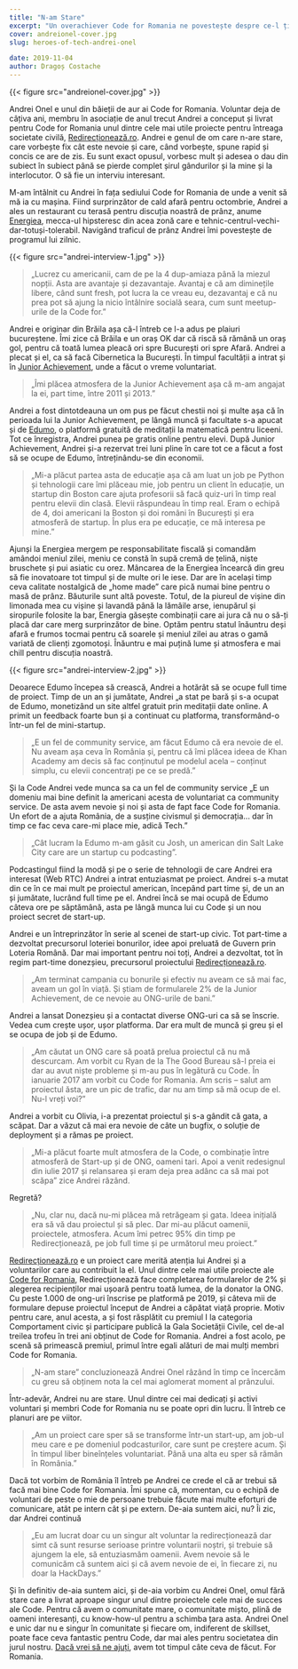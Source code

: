 ```yaml
---
title: "N-am Stare"
excerpt: "Un overachiever Code for Romania ne povestește despre ce-l ține în priză."
cover: andreionel-cover.jpg
slug: heroes-of-tech-andrei-onel

date: 2019-11-04
author: Dragoș Costache
---
```


{{< figure src="andreionel-cover.jpg" >}}

Andrei Onel e unul din băieții de aur ai Code for Romania. Voluntar deja de câțiva ani, membru în asociație de anul trecut Andrei a conceput și livrat pentru Code for Romania  unul dintre cele mai utile proiecte pentru întreaga societate civilă, [Redirecționează.ro](https://redirectioneaza.ro/). Andrei e genul de om care n-are stare, care vorbește fix cât este nevoie și care, când vorbește, spune rapid și concis ce are de zis. Eu sunt exact opusul, vorbesc mult și adesea o dau din subiect în subiect până se pierde complet șirul gândurilor și la mine și la interlocutor. O să fie un interviu interesant.

M-am întâlnit cu Andrei în fața sediului Code for Romania de unde a venit să mă ia cu mașina. Fiind surprinzător de cald afară pentru octombrie, Andrei a ales un restaurant cu terasă pentru discuția noastră de prânz, anume [Energiea](https://energiea.ro/), mecca-ul hipsteresc din acea zonă care e tehnic-centrul-vechi-dar-totuși-tolerabil. Navigând traficul de prânz Andrei îmi povestește de programul lui zilnic.

{{< figure src="andrei-interview-1.jpg" >}}

<blockquote>
	<p class="is-italic">„Lucrez cu americanii, cam de pe la 4 dup-amiaza până la miezul nopții. Asta are avantaje și dezavantaje. Avantaj e că am diminețile libere, când sunt fresh, pot lucra la ce vreau eu, dezavantaj e că nu prea pot să ajung la nicio întâlnire socială seara, cum sunt meetup-urile de la Code for.”</p>
</blockquote>

Andrei e originar din Brăila așa că-l întreb ce l-a adus pe plaiuri bucureștene. Îmi zice că Brăila e un oraș OK dar că riscă să rămână un oraș gol, pentru că toată lumea pleacă ori spre București ori spre Afară. Andrei a plecat și el, ca să facă Cibernetica la București. În timpul facultății a intrat și în [Junior Achievement](https://www.facebook.com/JuniorAchievementRO/), unde a făcut o vreme voluntariat.

<blockquote>
	<p class="is-italic">„Îmi plăcea atmosfera de la Junior Achievement așa că m-am angajat la ei, part time, între 2011 și 2013.”</p>
</blockquote>

Andrei a fost dintotdeauna un om pus pe făcut chestii noi și multe așa că în perioada lui la Junior Achievement, pe lângă muncă și facultate s-a apucat și de [Edumo](https://www.edumo.org/), o platformă gratuită de meditații la matematică pentru liceeni. Tot ce înregistra, Andrei punea pe gratis online pentru elevi. După Junior Achievement, Andrei și-a rezervat trei luni pline în care tot ce a făcut a fost să se ocupe de Edumo, întreținându-se din economii.

<blockquote>
	<p class="is-italic">„Mi-a plăcut partea asta de educație așa că am luat un job pe Python și tehnologii care îmi plăceau mie, job pentru un client în educație, un startup din Boston  care ajuta profesorii să facă  quiz-uri în timp real pentru elevii din clasă. Elevii răspundeau în timp real. Eram o echipă de 4, doi americani la Boston și doi români în București și era atmosferă de startup. În plus era pe educație, ce mă interesa pe mine.”</p>
</blockquote>

Ajunși la Energiea mergem pe responsabilitate fiscală și comandăm amândoi meniul zilei, meniu ce constă în supă cremă de țelină, niște bruschete și pui asiatic cu orez. Mâncarea de la Energiea încearcă din greu să fie inovatoare tot timpul și de multe ori le iese. Dar are în același timp ceva calitate nostalgică de „home made” care pică numai bine pentru o masă de prânz. Băuturile sunt altă poveste. Totul, de la piureul de vișine din limonada mea cu vișine și lavandă până la lămâile arse, ienupărul și siropurile folosite la bar, Energia găsește combinații care ai jura că nu o să-ți placă dar care merg surprinzător de bine. Optăm pentru statul înăuntru deși afară e frumos tocmai pentru că soarele și meniul zilei au atras o gamă variată de clienți zgomotoși. Înăuntru e mai puțină lume și atmosfera e mai chill pentru discuția noastră.

{{< figure src="andrei-interview-2.jpg" >}}

Deoarece Edumo începea să crească, Andrei a hotărât să se ocupe full time de proiect. Timp de un an și jumătate, Andrei „a stat pe bară și s-a ocupat de Edumo, monetizând un site altfel gratuit prin meditații date online. A primit un feedback foarte bun și a continuat cu platforma, transformând-o într-un fel de mini-startup.

<blockquote>
	<p class="is-italic">„E un fel de community service, am făcut Edumo că era nevoie de el. Nu aveam așa ceva în România și, pentru că îmi plăcea ideea de Khan Academy am decis să fac conținutul pe modelul acela – conținut simplu, cu elevii concentrați pe ce se predă.”</p>
</blockquote>

Și la Code Andrei vede munca sa ca un fel de community service „E un domeniu mai bine definit la americani acesta de voluntariat ca community service. De asta avem nevoie și noi și asta de fapt face Code for Romania. Un efort de a ajuta România, de a susține civismul și democrația...  dar în timp ce fac ceva care-mi place mie, adică Tech.”

<blockquote>
	<p class="is-italic">„Cât lucram la Edumo m-am găsit cu Josh, un american din Salt Lake City care are un startup cu podcasting”.</p>
</blockquote>

Podcastingul fiind la modă și pe o serie de tehnologii de care Andrei era interesat (Web RTC) Andrei a intrat entuziasmat pe proiect. Andrei s-a mutat din ce în ce mai mult pe proiectul american, începând part time și, de un an și jumătate, lucrând full time pe el. Andrei încă se mai ocupă de Edumo câteva ore pe săptămână, asta pe lângă munca lui cu Code și un nou proiect secret de start-up.

Andrei e un întreprinzător în serie al scenei de start-up civic. Tot part-time a dezvoltat  precursorul loteriei bonurilor, idee apoi preluată de Guvern prin Loteria Română. Dar mai important pentru noi toți, Andrei a dezvoltat, tot  în regim part-time donezșieu, precursorul proiectului [Redirecționează.ro](https://redirectioneaza.ro/).

<blockquote>
	<p class="is-italic">„Am terminat campania cu bonurile și efectiv nu aveam ce să mai fac,  aveam un gol în viață. Și știam de formularele 2% de la Junior Achievement, de ce nevoie au ONG-urile de bani.”</p>
</blockquote>

Andrei a lansat Donezșieu și a contactat diverse ONG-uri ca să se înscrie. Vedea cum crește ușor, ușor platforma. Dar era mult de muncă și greu și el se ocupa de job și de Edumo.

<blockquote>
	<p class="is-italic">„Am căutat un ONG care să poată prelua proiectul că nu mă descurcam. Am vorbit cu Ryan de la The Good Bureau să-l preia ei dar au avut niște probleme și m-au pus în legătură cu Code. În ianuarie 2017 am vorbit cu Code for Romania. Am scris – salut am proiectul ăsta, are un pic de trafic, dar nu am timp să mă ocup de el. Nu-l vreți voi?”</p>
</blockquote>

Andrei a vorbit cu Olivia, i-a prezentat proiectul și s-a gândit că gata, a scăpat. Dar a văzut că mai era nevoie de câte un bugfix, o soluție de deployment și a rămas pe proiect.

<blockquote>
	<p class="is-italic">„Mi-a plăcut foarte mult atmosfera de la Code, o combinație între atmosferă de Start-up și de ONG, oameni tari. Apoi a venit redesignul din iulie 2017 și relansarea și eram deja prea adânc ca să mai pot scăpa” zice Andrei râzând.</p>
</blockquote>

Regretă?

<blockquote>
	<p class="is-italic">„Nu, clar nu, dacă nu-mi plăcea mă retrăgeam și gata. Ideea inițială era să vă dau proiectul și să plec. Dar mi-au plăcut oamenii, proiectele, atmosfera. Acum îmi petrec 95% din timp pe Redirecționează, pe job full time și pe următorul meu proiect.”</p>
</blockquote>

[Redirecționează.ro](https://redirectioneaza.ro/) e un proiect care merită atenția lui Andrei și a voluntarilor care au contribuit la el. Unul dintre cele mai utile proiecte ale [Code for Romania](https://civiclabs.ro/ro/solutions), Redirecționează face completarea formularelor de 2% și alegerea recipienților mai ușoară pentru toată lumea, de la donator la ONG. Cu peste 1.000 de ong-uri înscrise pe platformă pe 2019, și câteva mii de formulare depuse  proiectul început de Andrei a căpătat viață proprie. Motiv pentru care, anul acesta, a și fost răsplătit cu premiul I la categoria Comportament civic și participare publică la Gala Societății Civile, cel de-al treilea trofeu în trei ani obținut de Code for Romania. Andrei a fost acolo, pe scenă să primească premiul, primul între egali alături de mai mulți membri Code for Romania.

<blockquote>
	<p class="is-italic">„N-am stare” concluzionează Andrei Onel râzând în timp ce încercăm cu greu să obținem nota la cel mai aglomerat moment al prânzului.</p>
</blockquote>

Într-adevăr, Andrei nu are stare. Unul dintre cei mai dedicați și activi voluntari și membri Code for Romania nu se poate opri din lucru. Îl întreb ce planuri are pe viitor.

<blockquote>
	<p class="is-italic">„Am un proiect care sper să se transforme într-un start-up, am job-ul meu care e pe domeniul podcasturilor, care sunt pe creștere acum. Și în timpul liber bineînțeles voluntariat. Până una alta eu sper să rămân în România.”</p>
</blockquote>

Dacă tot vorbim de România îl întreb pe Andrei ce crede el că ar trebui să facă mai bine Code for Romania. Îmi spune că, momentan, cu o echipă de voluntari de peste o mie de persoane trebuie făcute mai multe eforturi de comunicare, atât pe intern cât și pe extern. De-aia suntem aici, nu? Îi zic, dar Andrei continuă

<blockquote>
	<p class="is-italic">„Eu am lucrat doar cu un singur alt voluntar la redirecționează dar simt că sunt resurse serioase printre voluntarii noștri, și trebuie să ajungem la ele, să entuziasmăm oamenii. Avem nevoie să le comunicăm că suntem aici și că avem nevoie de ei, în fiecare zi, nu doar la HackDays.”</p>
</blockquote>

Și în definitiv de-aia suntem aici, și de-aia vorbim cu Andrei Onel, omul fără stare care a livrat aproape singur unul dintre proiectele cele mai de succes ale Code. Pentru că avem o comunitate mare, o comunitate mișto, plină de oameni interesanți, cu know-how-ul pentru a schimba țara asta. Andrei Onel e unic dar nu e singur în comunitate și fiecare om, indiferent de skillset, poate face ceva fantastic pentru Code, dar mai ales pentru societatea din jurul nostru. [Dacă vrei să ne ajuți](https://code4.ro/ro/implica-te/), avem tot timpul câte ceva de făcut. For Romania.